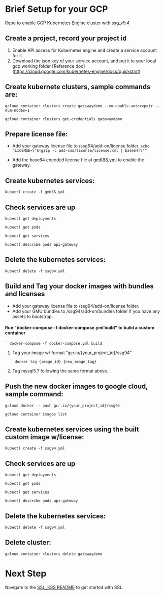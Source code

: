 # Brief Setup for your GCP
Repo to enable GCP Kubernetes Engine cluster with ssg_v9.4

## Create a project, record your project id
1) Enable API access for Kubernetes engine and create a service account for it
2) Download the json key of your service account, and put it to your local gcp working folder
[Reference doc] (https://cloud.google.com/kubernetes-engine/docs/quickstart)

## Create kubernete clusters, sample commands are:
` gcloud container clusters create gatewaydemo --no-enable-autorepair --num-nodes=1 `

` gcloud container clusters get-credentials gatewaydemo `

## Prepare license file:
* Add your gateway license file to /ssg94/add-on/license folder.
` echo "LICENSE=\"$(gzip -c add-ons/license/license.xml | base64)\""  `

* Add the base64 encoded license file at [gmK8S.yml](gmK8S.yml#L80) to enable the gateway.


## Create kubernetes services:
` kubectl create -f gmK8S.yml `

## Check services are up
` kubectl get deployments `

` kubectl get pods `

` kubectl get services `

` kubectl describe pods api-gateway `

## Delete the kubernetes services:

` kubectl delete -f ssg94.yml `

## Build and Tag your docker images with bundles and licenses
* Add your gateway license file to /ssg94/add-on/license folder.
* Add your GMU bundles to /ssg94/add-on/bundles folder if you have any assets to bootstrap.

#### Run "docker-compose -f docker-compose.yml build" to build a custom container
    ` docker-compose -f docker-compose.yml build `
    
1) Tag your image w/ format “gcr.io/{your_project_id}/ssg94”

        docker tag {image_id} {new_image_tag}

2) Tag mysql5.7 following the same format above.

## Push the new docker images to google cloud, sample command:
` gcloud docker -- push gcr.io/{your_project_id}/ssg94 `

` gcloud container images list `

## Create kubernetes services using the built custom image w/license:
` kubectl create -f ssg94.yml `

## Check services are up
` kubectl get deployments `

` kubectl get pods `

` kubectl get services `

` kubectl describe pods api-gateway `

## Delete the kubernetes services:

` kubectl delete -f ssg94.yml `

## Delete cluster:
` gcloud container clusters delete gatewaydemo `


# Next Step
Navigate to the [SSL_K8S README](ssl_k8s) to get started with SSL.
